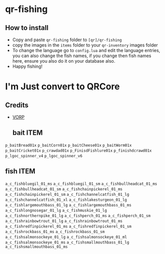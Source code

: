 # qr-fishing

## How to install
* Copy and paste ```qr-fishing``` folder to ```[qr]/qr-fishing```
* copy the images in the ```items``` folder to your ```qr-inventory``` images folder
* To change the language go to ```config.lua``` and edit the language entries, you can also change the fish names, if you change then fish names here, ensure you also do it on your database also.
* Happy fishing!

# I'm Just convert to QRCore





## Credits
* [VORP](https://github.com/VORPCORE/vorp_fishing-lua)

  ## bait ITEM
`p_baitBread01x`
`p_baitCorn01x`
`p_baitCheese01x`
`p_baitWorm01x`
`p_baitCricket01x`
`p_crawdad01x`
`p_FinisdFishlure01x`
`p_finishdcrawd01x`
`p_lgoc_spinner_v4`
`p_lgoc_spinner_v6`

## fish ITEM
`a_c_fishbluegil_01_ms`
`a_c_fishbluegil_01_sm`
`a_c_fishbullheadcat_01_ms`
`a_c_fishbullheadcat_01_sm`
`a_c_fishchainpickerel_01_ms`
`a_c_fishchainpickerel_01_sm`
`a_c_fishchannelcatfish_01_lg`
`a_c_fishchannelcatfish_01_xl`
`a_c_fishlakesturgeon_01_lg`
`a_c_fishlargemouthbass_01_lg`
`a_c_fishlargemouthbass_01_ms`
`a_c_fishlongnosegar_01_lg`
`a_c_fishmuskie_01_lg`
`a_c_fishnorthernpike_01_lg`
`a_c_fishperch_01_ms`
`a_c_fishperch_01_sm`
`a_c_fishrainbowtrout_01_lg`
`a_c_fishrainbowtrout_01_ms`
`a_c_fishredfinpickerel_01_ms`
`a_c_fishredfinpickerel_01_sm`
`a_c_fishrockbass_01_ms`
`a_c_fishrockbass_01_sm`
`a_c_fishsalmonsockeye_01_lg`
`a_c_fishsalmonsockeye_01_ml`
`a_c_fishsalmonsockeye_01_ms`
`a_c_fishsmallmouthbass_01_lg`
`a_c_fishsmallmouthbass_01_ms`